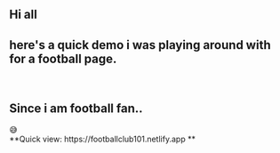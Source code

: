 <h2> Hi all </h2>
  <h2>here's a quick demo i was playing around with for a football page. </h2>
<br>
<h2>Since i am football fan..</h2> &#128517;
<br>
**Quick view: https://footballclub101.netlify.app  **
